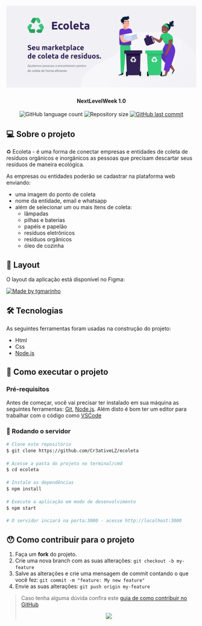 <h1 align="center">
    <img alt="NextLevelWeek" title="#NextLevelWeek" src="public/assets/banner.png" />
</h1>

<h4 align="center"> 
	NextLevelWeek 1.0
</h4>

<p align="center">
  <img alt="GitHub language count" src="https://img.shields.io/github/languages/count/Cr3ativeLZ/ecoleta?color=%2304D361">

  <img alt="Repository size" src="https://img.shields.io/github/repo-size/Cr3ativeLZ/ecoleta">

  	
	
  
  <a href="https://github.com/Cr3ativeLZ/ecoleta/commits/master">
    <img alt="GitHub last commit" src="https://img.shields.io/github/last-commit/Cr3ativeLZ/ecoleta">
  </a>

</p>


## 💻 Sobre o projeto

♻️ Ecoleta - é uma forma de conectar empresas e entidades de coleta de resíduos orgânicos e inorgânicos as pessoas que precisam descartar seus resíduos de maneira ecológica.

As empresas ou entidades poderão se cadastrar na plataforma web enviando:
- uma imagem do ponto de coleta
- nome da entidade, email e whatsapp
- além de selecionar um ou mais ítens de coleta: 
  - lâmpadas
  - pilhas e baterias
  - papéis e papelão
  - resíduos eletrônicos
  - resíduos orgânicos
  - óleo de cozinha

## 🎨 Layout

O layout da aplicação está disponível no Figma:

<a href="https://www.figma.com/file/1SxgOMojOB2zYT0Mdk28lB/Ecoleta?node-id=136%3A546">
  <img alt="Made by tgmarinho" src="https://img.shields.io/badge/Acessar%20Layout%20-Figma-%2304D361">
</a>

## 🛠 Tecnologias

As seguintes ferramentas foram usadas na construção do projeto:

- Html
- Css
- [Node.js](https://nodejs.org/en/)


## 🚀 Como executar o projeto

### Pré-requisitos

Antes de começar, você vai precisar ter instalado em sua máquina as seguintes ferramentas:
[Git](https://git-scm.com), [Node.js](https://nodejs.org/en/). 
Além disto é bom ter um editor para trabalhar com o código como [VSCode](https://code.visualstudio.com/)

### 🎲 Rodando o servidor

```bash
# Clone este repositório
$ git clone https://github.com/Cr3ativeLZ/ecoleta

# Acesse a pasta do projeto no terminal/cmd
$ cd ecoleta

# Instale as dependências
$ npm install

# Execute a aplicação em modo de desenvolvimento
$ npm start

# O servidor inciará na porta:3000 - acesse http://localhost:3000 
```

## 😯 Como contribuir para o projeto

1. Faça um **fork** do projeto.
2. Crie uma nova branch com as suas alterações: `git checkout -b my-feature`
3. Salve as alterações e crie uma mensagem de commit contando o que você fez: `git commit -m "feature: My new feature"`
4. Envie as suas alterações: `git push origin my-feature`
> Caso tenha alguma dúvida confira este [guia de como contribuir no GitHub](https://github.com/firstcontributions/first-contributions)
>
> <p align="center"><a href="https://github.com/Cr3ativeLZ/ecoleta/blob/master/LICENSE"><img src="https://img.shields.io/static/v1.svg?style=for-the-badge&label=License&message=MIT&logoColor=d9e0ee&colorA=302d41&colorB=c9cbff"/></a></p>
